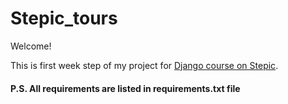 # Stepic_tours
Welcome!

This is first week step of my project for [Django course on Stepic](<https://stepik.org/course/63298>). 

#### P.S. All requirements are listed in requirements.txt file
